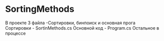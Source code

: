 # SortingMethods
В проекте 3 файла -Сортировки, бинпоиск и основная прога
Сортировки - SortinMethods.cs
Основной код - Program.cs
Остальное в процессе
